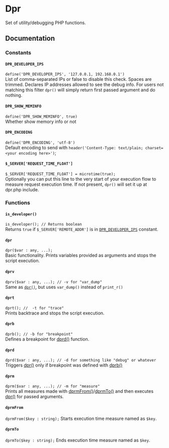 # Dpr
Set of utility/debugging PHP functions.

## Documentation
### Constants
#### `DPR_DEVELOPER_IPS`
``define('DPR_DEVELOPER_IPS', '127.0.0.1, 192.168.0.1')``  
List of comma-separated IPs or false to disable this check. Spaces are trimmed.
Declares IP addresses allowed to see the debug info. For users not matching this filter ``dpr()`` will simply return first passed argument and do nothing.

#### `DPR_SHOW_MEMINFO`
``define('DPR_SHOW_MEMINFO', true)``  
Whether show memory info or not

#### `DPR_ENCODING`
``define('DPR_ENCODING', 'utf-8')``  
Default encoding to send with ``header('Content-Type: text/plain; charset=<your encoding here>')``;
  
#### `$_SERVER['REQUEST_TIME_FLOAT']`
``$_SERVER['REQUEST_TIME_FLOAT'] = microtime(true);``  
Optionally you can put this line to the very start of your execution flow to measure request execution time.
If not present, ``dpr()`` will set it up at dpr.php include.

### Functions
#### `is_developer()`
``is_developer(); // Returns boolean``  
Returns ``true`` if ``$_SERVER['REMOTE_ADDR']`` is in [``DPR_DEVELOPER_IPS``](#dpr_developer_ips) constant.

#### `dpr`
``dpr($var : any, ...);``  
Basic functionality. Prints variables provided as arguments and stops the script execution.

#### `dprv`
``dprv($var : any, ...); // -v for "var_dump"``  
Same as [``dpr()``](#dpr), but uses ``var_dump()`` instead of ``print_r()``

#### `dprt`
``dprt(); //  -t for "trace"``  
Prints backtrace and stops the script execution.

#### `dprb`
``dprb(); // -b for "breakpoint"``  
Defines a breakpoint for [dprd()](#dprd) function.

#### `dprd`
``dprd($var : any, ...); // -d for something like "debug" or whatever``  
Triggers [dpr()](#dpr) only if breakpoint was defined with [dprb()](#dprb)

#### `dprm`
``dprm($var : any, ...); // -m for "measure"``  
Prints all measures made with [dprmFrom()](#dprmFrom)/[dprmTo()](#dprmTo) and then executes [dpr()](#dpr) for passed arguments.

#### `dprmFrom`
``dprmFrom($key : string);``
Starts execution time measure named as ``$key``.

#### `dprmTo`
``dprmTo($key : string);``
Ends execution time measure named as ``$key``.




